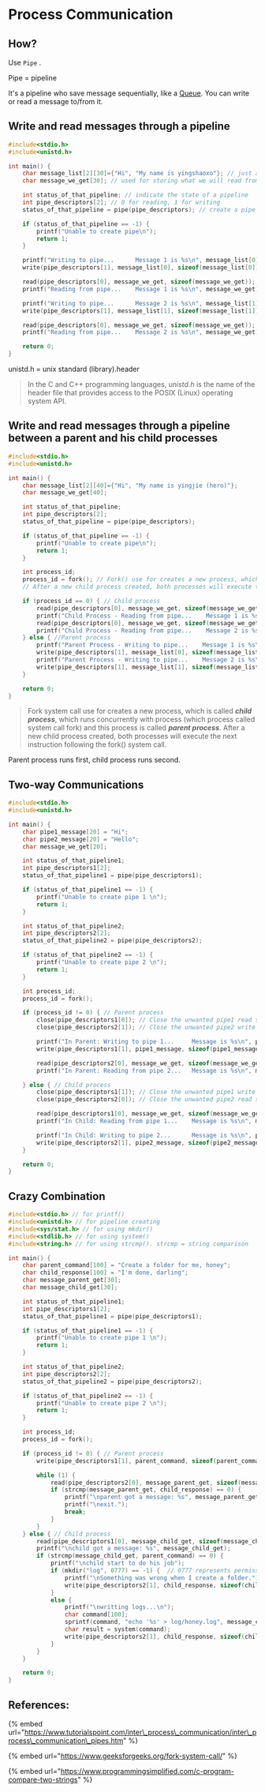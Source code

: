 # Process Communication

## How?

Use `Pipe` .

Pipe = pipeline

It's a pipeline who save message sequentially, like a [Queue](https://en.wikipedia.org/wiki/Queue_%28abstract_data_type%29). You can write or read a message to/from it.

## Write and read messages through a pipeline

```c
#include<stdio.h>
#include<unistd.h>

int main() {
    char message_list[2][30]={"Hi", "My name is yingshaoxo"}; // just a list of two words
    char message_we_get[30]; // used for storing what we will read from a pipeline later

    int status_of_that_pipeline; // indicate the state of a pipeline
    int pipe_descriptors[2]; // 0 for reading, 1 for writing
    status_of_that_pipeline = pipe(pipe_descriptors); // create a pipe by giving its an empty array (pipe_descriptors)

    if (status_of_that_pipeline == -1) {
        printf("Unable to create pipe\n");
        return 1;
    }

    printf("Writing to pipe...      Message 1 is %s\n", message_list[0]);
    write(pipe_descriptors[1], message_list[0], sizeof(message_list[0])); // write "Hi" to our pipeline

    read(pipe_descriptors[0], message_we_get, sizeof(message_we_get)); // read "Hi" from our pipeline
    printf("Reading from pipe...    Message 1 is %s\n", message_we_get);

    printf("Writing to pipe...      Message 2 is %s\n", message_list[1]);
    write(pipe_descriptors[1], message_list[1], sizeof(message_list[1])); // write "My name is yingshaoxo" to our pipeline

    read(pipe_descriptors[0], message_we_get, sizeof(message_we_get)); // read "My name is yingshaoxo" from our pipeline
    printf("Reading from pipe...    Message 2 is %s\n", message_we_get);

    return 0;
}
```

unistd.h = unix standard \(library\).header

> In the C and C++ programming languages, _unistd.h_ is the name of the header file that provides access to the POSIX \(Linux\) operating system API.

## Write and read messages through a pipeline between a parent and his child processes

```c
#include<stdio.h>
#include<unistd.h>

int main() {
    char message_list[2][40]={"Hi", "My name is yingjie (hero)"};
    char message_we_get[40];

    int status_of_that_pipeline;
    int pipe_descriptors[2];
    status_of_that_pipeline = pipe(pipe_descriptors);

    if (status_of_that_pipeline == -1) {
        printf("Unable to create pipe\n");
        return 1;
    }

    int process_id;
    process_id = fork(); // Fork() use for creates a new process, which is called child process
    // After a new child process created, both processes will execute the next instruction following the fork() system call.

    if (process_id == 0) { // Child process
        read(pipe_descriptors[0], message_we_get, sizeof(message_we_get));
        printf("Child Process - Reading from pipe...    Message 1 is %s\n", message_we_get);
        read(pipe_descriptors[0], message_we_get, sizeof(message_we_get));
        printf("Child Process - Reading from pipe...    Message 2 is %s\n", message_we_get);
    } else { //Parent process
        printf("Parent Process - Writing to pipe...    Message 1 is %s\n", message_list[0]);
        write(pipe_descriptors[1], message_list[0], sizeof(message_list[0]));
        printf("Parent Process - Writing to pipe...    Message 2 is %s\n", message_list[1]);
        write(pipe_descriptors[1], message_list[1], sizeof(message_list[1]));
    }

    return 0;
}
```

> Fork system call use for creates a new process, which is called _**child process**_, which runs concurrently with process \(which process called system call fork\) and this process is called _**parent process**_. After a new child process created, both processes will execute the next instruction following the fork\(\) system call.

Parent process runs first, child process runs second.

## Two-way Communications

```c
#include<stdio.h>
#include<unistd.h>

int main() {
    char pipe1_message[20] = "Hi";
    char pipe2_message[20] = "Hello";
    char message_we_get[20];

    int status_of_that_pipeline1;
    int pipe_descriptors1[2];
    status_of_that_pipeline1 = pipe(pipe_descriptors1);

    if (status_of_that_pipeline1 == -1) {
        printf("Unable to create pipe 1 \n");
        return 1;
    }

    int status_of_that_pipeline2;
    int pipe_descriptors2[2];
    status_of_that_pipeline2 = pipe(pipe_descriptors2);

    if (status_of_that_pipeline2 == -1) {
        printf("Unable to create pipe 2 \n");
        return 1;
    }

    int process_id;
    process_id = fork();

    if (process_id != 0) { // Parent process
        close(pipe_descriptors1[0]); // Close the unwanted pipe1 read side, unnecessary
        close(pipe_descriptors2[1]); // Close the unwanted pipe2 write side, unnecessary

        printf("In Parent: Writing to pipe 1...     Message is %s\n", pipe1_message);
        write(pipe_descriptors1[1], pipe1_message, sizeof(pipe1_message));

        read(pipe_descriptors2[0], message_we_get, sizeof(message_we_get)); // it will be stuck until a new message has been sent to pipeline2? Not sure
        printf("In Parent: Reading from pipe 2...   Message is %s\n", message_we_get);

    } else { // Child process
        close(pipe_descriptors1[1]); // Close the unwanted pipe1 write side, unnecessary
        close(pipe_descriptors2[0]); // Close the unwanted pipe2 read side, unnecessary

        read(pipe_descriptors1[0], message_we_get, sizeof(message_we_get)); // it will be stuck until a new message has been sent to pipeline1? Not sure
        printf("In Child: Reading from pipe 1...    Message is %s\n", message_we_get);

        printf("In Child: Writing to pipe 2...      Message is %s\n", pipe2_message);
        write(pipe_descriptors2[1], pipe2_message, sizeof(pipe2_message));
    }

    return 0;
}
```

## Crazy Combination

```c
#include<stdio.h> // for printf()
#include<unistd.h> // for pipeline creating
#include<sys/stat.h> // for using mkdir()
#include<stdlib.h> // for using system()
#include<string.h> // for using strcmp(). strcmp = string comparison

int main() {
    char parent_command[100] = "Create a folder for me, honey";
    char child_response[100] = "I'm done, darling";
    char message_parent_get[30];
    char message_child_get[30];

    int status_of_that_pipeline1;
    int pipe_descriptors1[2];
    status_of_that_pipeline1 = pipe(pipe_descriptors1);

    if (status_of_that_pipeline1 == -1) {
        printf("Unable to create pipe 1 \n");
        return 1;
    }

    int status_of_that_pipeline2;
    int pipe_descriptors2[2];
    status_of_that_pipeline2 = pipe(pipe_descriptors2);

    if (status_of_that_pipeline2 == -1) {
        printf("Unable to create pipe 2 \n");
        return 1;
    }

    int process_id;
    process_id = fork();

    if (process_id != 0) { // Parent process
        write(pipe_descriptors1[1], parent_command, sizeof(parent_command));

        while (1) {
            read(pipe_descriptors2[0], message_parent_get, sizeof(message_parent_get)); // it will be stuck until a new message has been sent to pipeline2
            if (strcmp(message_parent_get, child_response) == 0) {
                printf("\nparent got a message: %s", message_parent_get);
                printf("\nexit.");
                break;
            }
        }
    } else { // Child process
        read(pipe_descriptors1[0], message_child_get, sizeof(message_child_get)); // it will be stuck until a new message has been sent to pipeline1
        printf("\nchild got a message: %s", message_child_get);
        if (strcmp(message_child_get, parent_command) == 0) {
            printf("\nchild start to do his job");
            if (mkdir("log", 0777) == -1) {  // 0777 represents permission of "Everyone can read write and execute"
                printf("\nSomething was wrong when I create a folder.");
                write(pipe_descriptors2[1], child_response, sizeof(child_response));
            }
            else {
                printf("\nwritting logs...\n");
                char command[100];
                sprintf(command, "echo '%s' > log/honey.log", message_child_get);
                char result = system(command);
                write(pipe_descriptors2[1], child_response, sizeof(child_response));
            }
        }
    }

    return 0;
}
```

## References:

{% embed url="https://www.tutorialspoint.com/inter\_process\_communication/inter\_process\_communication\_pipes.htm" %}

{% embed url="https://www.geeksforgeeks.org/fork-system-call/" %}

{% embed url="https://www.programmingsimplified.com/c-program-compare-two-strings" %}



